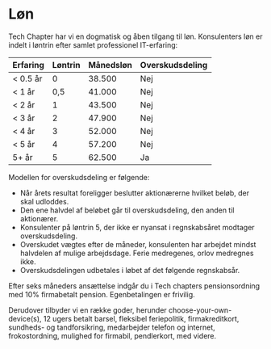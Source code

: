 # Løn

Tech Chapter har vi en dogmatisk og åben tilgang til løn. Konsulenters løn er indelt i løntrin efter samlet professionel IT-erfaring:

| Erfaring | Løntrin | Månedsløn | Overskudsdeling |
|----------|---------|-----------|-----------------|
| < 0.5 år |       0 |    38.500 |             Nej |
|   < 1 år |     0,5 |    41.000 |             Nej |
|   < 2 år |       1 |    43.500 |             Nej |
|   < 3 år |       2 |    47.900 |             Nej |
|   < 4 år |       3 |    52.000 |             Nej |
|   < 5 år |       4 |    57.200 |             Nej |
|    5+ år |       5 |    62.500 |              Ja |

Modellen for overskudsdeling er følgende:
- Når årets resultat foreligger beslutter aktionærerne hvilket beløb, der skal udloddes.
- Den ene halvdel af beløbet går til overskudsdeling, den anden til aktionærer.
- Konsulenter på løntrin 5, der ikke er nyansat i regnskabsåret modtager overskudsdeling.
- Overskudet vægtes efter de måneder, konsulenten har arbejdet mindst halvdelen af mulige arbejdsdage. Ferie medregenes, orlov medregnes ikke. 
- Overskudsdelingen udbetales i løbet af det følgende regnskabsår.

Efter seks måneders ansættelse indgår du i Tech chapters pensionsordning med 10% firmabetalt pension. Egenbetalingen er frivilig.

Derudover tilbyder vi en række goder, herunder choose-your-own-device(s), 12 ugers betalt barsel, fleksibel feriepolitik, firmakreditkort, sundheds- og tandforsikring, medarbejder telefon og internet, frokostordning, mulighed for firmabil, pendlerkort, med videre.

